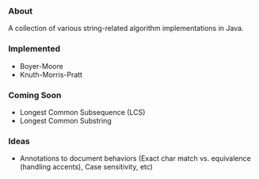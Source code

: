 ### About

A collection of various string-related algorithm implementations in Java.

### Implemented

* Boyer-Moore
* Knuth-Morris-Pratt

### Coming Soon

* Longest Common Subsequence (LCS)
* Longest Common Substring

### Ideas

* Annotations to document behaviors (Exact char match vs. equivalence (handling accents), Case sensitivity, etc)


